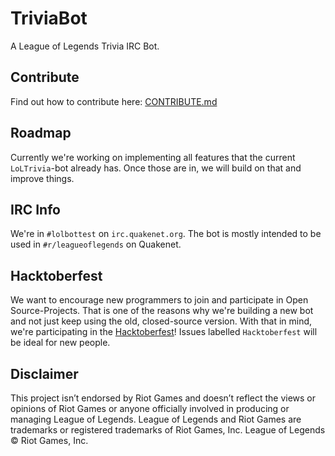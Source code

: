 # TriviaBot
A League of Legends Trivia IRC Bot.

## Contribute
Find out how to contribute here: [CONTRIBUTE.md](https://github.com/SaschaMann/TriviaBot/blob/master/CONTRIBUTE.md)

## Roadmap
Currently we're working on implementing all features that the current `LoLTrivia`-bot already has. Once those are in, we will build on that and improve things.

## IRC Info
We're in `#lolbottest` on `irc.quakenet.org`. The bot is mostly intended to be used in `#r/leagueoflegends` on Quakenet.

## Hacktoberfest
We want to encourage new programmers to join and participate in Open Source-Projects. That is one of the reasons why we're building a new bot and not just keep using the old, closed-source version. With that in mind, we're participating in the [Hacktoberfest](https://hacktoberfest.digitalocean.com/)! Issues labelled `Hacktoberfest` will be ideal for new people.

## Disclaimer
This project isn’t endorsed by Riot Games and doesn’t reflect the views or opinions of Riot Games or anyone officially involved in producing or managing League of Legends. League of Legends and Riot Games are trademarks or registered trademarks of Riot Games, Inc. League of Legends © Riot Games, Inc.
